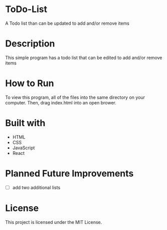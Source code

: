 # ToDo-List
A Todo list than can be updated to add and/or remove items

# Description
This simple program has a todo list that can be edited to add and/or remove items


# How to Run
To view this program, all of the files into the same directory on your computer.  Then, drag index.html into an open brower.

# Built with
* HTML
* CSS
* JavaScript
* React

# Planned Future Improvements
- [ ] add two additional lists

# License
This project is licensed under the MIT License.
